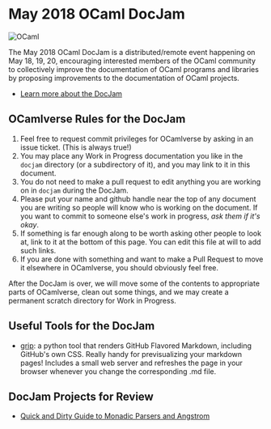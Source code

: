 # May 2018 OCaml DocJam

![OCaml](https://ocaml.org/img/colour-transparent-icon.svg)

The May 2018 OCaml DocJam is a distributed/remote event happening on
May 18, 19, 20, encouraging interested members of the OCaml community
to collectively improve the documentation of OCaml programs and
libraries by proposing improvements to the documentation of OCaml
projects.

* [Learn more about the DocJam](http://gallium.inria.fr/~scherer/events/ocaml-docjam-may-2018/announce.html)

## OCamlverse Rules for the DocJam

1. Feel free to request commit privileges for OCamlverse by asking in an
   issue ticket. (This is always true!)
2. You may place any Work in Progress documentation you like in the
   `docjam` directory (or a subdirectory of it), and you may link to it
   in this document.
3. You do not need to make a pull request to edit anything you are
   working on in `docjam` during the DocJam.
4. Please put your name and github handle near the top of any document
   you are writing so people will know who is working on the
   document. If you want to commit to someone else's work in progress,
   _ask them if it's okay_.
5. If something is far enough along to be worth asking other people to
   look at, link to it at the bottom of this page. You can edit this
   file at will to add such links.
6. If you are done with something and want to make a Pull Request to
   move it elsewhere in OCamlverse, you should obviously feel free.

After the DocJam is over, we will move some of the contents to
appropriate parts of OCamlverse, clean out some things, and we may
create a permanent scratch directory for Work in Progress.

## Useful Tools for the DocJam

* [grip](https://github.com/joeyespo/grip): a python tool that
  renders GitHub Flavored Markdown, including GitHub's own
  CSS. Really handy for previsualizing your markdown pages!
  Includes a small web server and refreshes the page in your
  browser whenever you change the corresponding .md file.

## DocJam Projects for Review

* [Quick and Dirty Guide to Monadic Parsers and Angstrom](monadic-parsers-angstrom.md)

